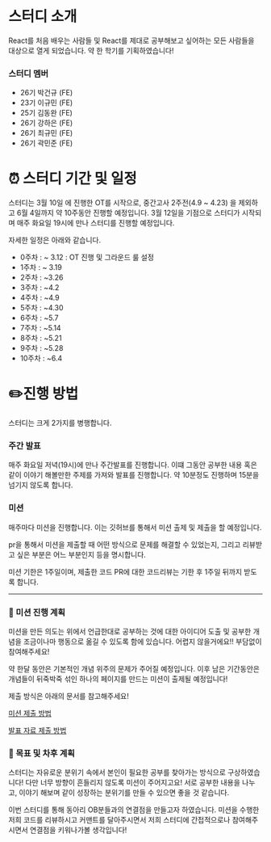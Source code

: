 # 스터디 소개

React를 처음 배우는 사람들 및 React를 제대로 공부해보고 싶어하는 모든 사람들을 대상으로 열게 되었습니다. 약 한 학기를 기획하였습니다!

### 스터디 멤버

- 26기 박건규 (FE)
- 23기 이규민 (FE)
- 25기 김동완 (FE)
- 26기 강하은 (FE)
- 26기 최규민 (FE)
- 26기 곽민준 (FE)

# ⏰ 스터디 기간 및 일정

스터디는 3월 10일 에 진행한 OT를 시작으로, 중간고사 2주전(4.9 ~ 4.23) 을 제외하고 6월 4일까지 약 10주동안 진행할 예정입니다. 3월 12일을 기점으로 스터디가 시작되며 매주 화요일 19시에 만나 스터디를 진행할 예정입니다.

자세한 일정은 아래와 같습니다.

- 0주차 : ~ 3.12 : OT 진행 및 그라운드 룰 설정
- 1주차 : ~ 3.19
- 2주차 : ~3.26
- 3주차 : ~4.2
- 4주차 : ~4.9
- 5주차 : ~4.30
- 6주차 : ~5.7
- 7주차 : ~5.14
- 8주차 : ~5.21
- 9주차 : ~5.28
- 10주차 : ~6.4

# ✏️진행 방법

스터디는 크게 2가지를 병행합니다.

### 주간 발표

매주 화요일 저녁(19시)에 만나 주간발표를 진행합니다. 이떄 그동안 공부한 내용 혹은 같이 이야기 해볼만한 주제를 가져와 발표를 진행합니다. 약 10분정도 진행하며 15분을 넘기지 않도록 합니다.

### 미션

매주마다 미션을 진행합니다. 이는 깃허브를 통해서 미션 출제 및 제출을 할 예정입니다.

pr을 통해서 미션을 제출할 때 어떤 방식으로 문제를 해결할 수 있었는지, 그리고 리뷰받고 싶은 부분은 어느 부분인지 등을 명시합니다.

미션 기한은 1주일이며, 제출한 코드 PR에 대한 코드리뷰는 기한 후 1주일 뒤까지 받도록 합니다.

---

### 📌 미션 진행 계획

미션을 만든 의도는 위에서 언급한대로 공부하는 것에 대한 아이디어 도출 및 공부한 개념을 조금이나마 행동으로 옮길 수 있도록 함에 있습니다. 어렵지 않을거에요!! 부담없이 참여해주세요!

약 한달 동안은 기본적인 개념 위주의 문제가 주어질 예정입니다. 이후 남은 기간동안은 개념들이 뒤죽박죽 섞인 하나의 페이지를 만드는 미션이 출제될 예정입니다!

제출 방식은 아래의 문서를 참고해주세요!

[미션 제출 방법](https://www.notion.so/298315ecb74146eba40e4ba6e0b9c833?pvs=21)

[발표 자료 제출 방법](https://www.notion.so/d815384f9f81423891a16638102c59cf?pvs=21)

### 🎯 목표 및 차후 계획

스터디는 자유로운 분위기 속에서 본인이 필요한 공부를 찾아가는 방식으로 구상하였습니다! 다만 너무 방향이 흔들리지 않도록 미션이 주어지고요! 서로 공부한 내용을 나누고, 이야기 해보며 같이 성장하는 분위기를 만들 수 있으면 좋을 것 같습니다.

이번 스터디를 통해 동아리 OB분들과의 연결점을 만들고자 하였습니다. 미션을 수행한 저희 코드를 리뷰하시고 커맨트를 달아주시면서 저희 스터디에 간접적으로나 참여해주시면서 연결점을 키워나가볼 생각입니다!
